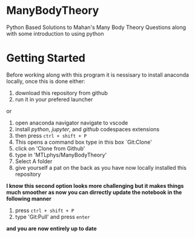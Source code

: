 # ManyBodyTheory
Python Based Solutions to Mahan's Many Body Theory Questions along with some introduction to using python

# Getting Started 
Before working along with this program it is nessisary to install anaconda locally, once this is done either:

1. download this repository from github
2. run it in your prefered launcher 

or

1. open anaconda navigator navigate to vscode
2. install _python_, _jupyter_, and _github_ codespaces extensions
3. then press `ctrl + shift + P`
4. This opens a command box type in this box `Git:Clone'
5. click on 'Clone from Github'
6. type in 'MTLphys/ManyBodyTheory'
7. Select A folder 
8. give yourself a pat on the back as you have now locally installed this repository

**I know this second option looks more challenging but it makes things much smoother as now you can dirrectly update the notebook in the following manner**

1. press `ctrl + shift + P`
2. type 'Git:Pull' and press `enter`

**and you are now entirely up to date**

